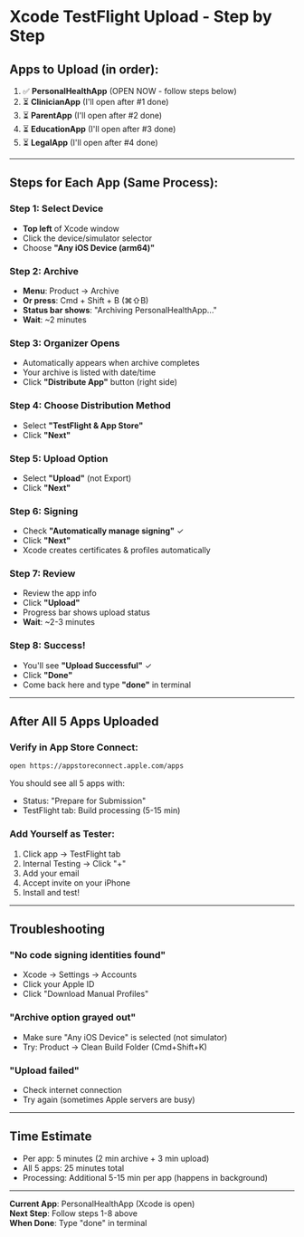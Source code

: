 # Xcode TestFlight Upload - Step by Step

## Apps to Upload (in order):

1. ✅ **PersonalHealthApp** (OPEN NOW - follow steps below)
2. ⏳ **ClinicianApp** (I'll open after #1 done)
3. ⏳ **ParentApp** (I'll open after #2 done)
4. ⏳ **EducationApp** (I'll open after #3 done)
5. ⏳ **LegalApp** (I'll open after #4 done)

---

## Steps for Each App (Same Process):

### Step 1: Select Device
- **Top left** of Xcode window
- Click the device/simulator selector
- Choose **"Any iOS Device (arm64)"**

### Step 2: Archive
- **Menu**: Product → Archive
- **Or press**: Cmd + Shift + B (⌘⇧B)
- **Status bar shows**: "Archiving PersonalHealthApp..."
- **Wait**: ~2 minutes

### Step 3: Organizer Opens
- Automatically appears when archive completes
- Your archive is listed with date/time
- Click **"Distribute App"** button (right side)

### Step 4: Choose Distribution Method
- Select **"TestFlight & App Store"**
- Click **"Next"**

### Step 5: Upload Option
- Select **"Upload"** (not Export)
- Click **"Next"**

### Step 6: Signing
- Check **"Automatically manage signing"** ✓
- Click **"Next"**
- Xcode creates certificates & profiles automatically

### Step 7: Review
- Review the app info
- Click **"Upload"**
- Progress bar shows upload status
- **Wait**: ~2-3 minutes

### Step 8: Success!
- You'll see **"Upload Successful"** ✓
- Click **"Done"**
- Come back here and type **"done"** in terminal

---

## After All 5 Apps Uploaded

### Verify in App Store Connect:
```bash
open https://appstoreconnect.apple.com/apps
```

You should see all 5 apps with:
- Status: "Prepare for Submission"
- TestFlight tab: Build processing (5-15 min)

### Add Yourself as Tester:
1. Click app → TestFlight tab
2. Internal Testing → Click "+"
3. Add your email
4. Accept invite on your iPhone
5. Install and test!

---

## Troubleshooting

### "No code signing identities found"
- Xcode → Settings → Accounts
- Click your Apple ID
- Click "Download Manual Profiles"

### "Archive option grayed out"
- Make sure "Any iOS Device" is selected (not simulator)
- Try: Product → Clean Build Folder (Cmd+Shift+K)

### "Upload failed"
- Check internet connection
- Try again (sometimes Apple servers are busy)

---

## Time Estimate

- Per app: 5 minutes (2 min archive + 3 min upload)
- All 5 apps: 25 minutes total
- Processing: Additional 5-15 min per app (happens in background)

---

**Current App**: PersonalHealthApp (Xcode is open)  
**Next Step**: Follow steps 1-8 above  
**When Done**: Type "done" in terminal


